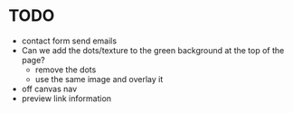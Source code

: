 # TODO

- contact form send emails
- Can we add the dots/texture to the green background at the top of the page?
  - remove the dots
  - use the same image and overlay it
- off canvas nav
- preview link information
